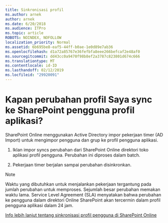 ```yaml
---
title: Sinkronisasi profil
ms.author: arnek
author: arnek
ms.date: 6/20/2018
ms.audience: ITPro
ms.topic: article
ROBOTS: NOINDEX, NOFOLLOW
localization_priority: Normal
ms.assetid: 6b695be8-eaf5-44ff-b0ae-1e0d89e7ab36
ms.openlocfilehash: d1a72a85767e36fefbfa8eee266befcaf2e48af0
ms.sourcegitcommit: dd43cc0a9470f98b8ef2a3787c823801d674c666
ms.translationtype: MT
ms.contentlocale: id-ID
ms.lasthandoff: 02/12/2019
ms.locfileid: "29920091"
---
```

# <a name="when-do-my-profile-changes-sync-to-the-sharepoint-user-profile-application"></a>Kapan perubahan profil Saya sync ke SharePoint pengguna profil aplikasi?

SharePoint Online menggunakan Active Directory impor pekerjaan timer (AD Import) untuk mengimpor pengguna dan grup ke profil pengguna aplikasi. 
  
1. Iklan impor syncs perubahan dari SharePoint Online direktori toko aplikasi profil pengguna. Perubahan ini diproses dalam batch.
    
2. Pekerjaan timer berjalan sampai perubahan disinkronkan.
    
> [!NOTE]
> Waktu yang dibutuhkan untuk menjalankan pekerjaan tergantung pada jumlah perubahan untuk memproses. Sejumlah besar perubahan memakan waktu lama. Service Level Agreement (SLA) menyatakan bahwa perubahan ke pengguna dalam direktori Online SharePoint akan tercermin dalam profil pengguna aplikasi dalam 24 jam. 
  
[Info lebih lanjut tentang sinkronisasi profil pengguna di SharePoint Online](https://go.microsoft.com/fwlink/?linkid=875671)
  

